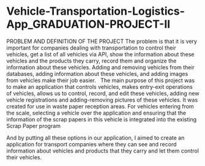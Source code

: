 # Vehicle-Transportation-Logistics-App_GRADUATION-PROJECT-II

PROBLEM AND DEFINITION OF THE PROJECT
The problem is that it is very important for companies dealing with transportation to control their vehicles, get a list of all vehicles via API,  show the information about these vehicles and the products they carry, record them and organize the information about these vehicles. Adding and removing vehicles from their databases, adding information about these vehicles, and adding images from vehicles make their job easier. 
 
The main purpose of this project was to make an application that controls vehicles, makes entry-exit operations of vehicles, allows us to control, record, and edit these vehicles, adding new vehicle registrations and adding-removing pictures of these vehicles. It was created for use in waste paper reception areas. For vehicles entering from the scale, selecting a vehicle over the application and ensuring that the information of the scrap papers in this vehicle is integrated into the existing Scrap Paper program

And by putting all these options in our application, I aimed to create an application for transport companies where they can see and record information about vehicles and products that they carry and let them control their vehicles.
